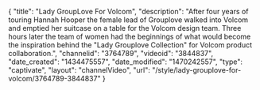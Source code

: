 {
    "title": "Lady GroupLove For Volcom",
    "description": "After four years of touring Hannah Hooper the female lead of Grouplove walked into Volcom and emptied her suitcase on a table for the Volcom design team. Three hours later the team of women had the beginnings of what would become the inspiration behind the \"Lady Grouplove Collection\" for Volcom product collaboration.",
    "channelid": "3764789",
    "videoid": "3844837",
    "date_created": "1434475557",
    "date_modified": "1470242557",
    "type": "captivate",
    "layout": "channelVideo",
    "url": "\/style\/lady-grouplove-for-volcom\/3764789-3844837"
}